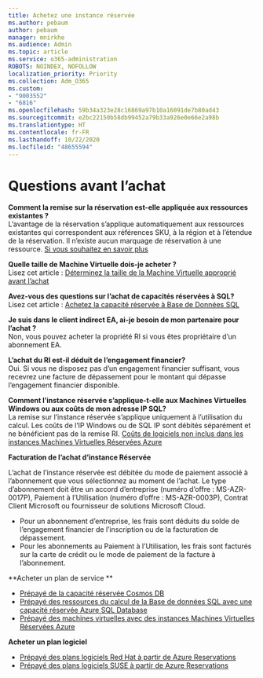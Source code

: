 ```yaml
---
title: Achetez une instance réservée
ms.author: pebaum
author: pebaum
manager: mnirkhe
ms.audience: Admin
ms.topic: article
ms.service: o365-administration
ROBOTS: NOINDEX, NOFOLLOW
localization_priority: Priority
ms.collection: Adm_O365
ms.custom:
- "9003552"
- "6816"
ms.openlocfilehash: 59b34a323e28c16869a97b10a16091de7b80ad43
ms.sourcegitcommit: e2bc22150b58db99452a79b33a926e0e66e2a98b
ms.translationtype: HT
ms.contentlocale: fr-FR
ms.lasthandoff: 10/22/2020
ms.locfileid: "48655594"
---
```

# <a name="questions-before-purchase"></a>Questions avant l’achat

**Comment la remise sur la réservation est-elle appliquée aux ressources existantes ?**  
L’avantage de la réservation s’applique automatiquement aux ressources existantes qui correspondent aux références SKU, à la région et à l’étendue de la réservation. Il n’existe aucun marquage de réservation à une ressource. [Si vous souhaitez en savoir plus](https://docs.microsoft.com/azure/cost-management-billing/reservations/save-compute-costs-reservations?WT.mc_id=Portal-Microsoft_Azure_Support#how-reservation-discount-is-applied) 

**Quelle taille de Machine Virtuelle dois-je acheter ?**  
Lisez cet article : [Déterminez la taille de la Machine Virtuelle approprié avant l’achat](https://docs.microsoft.com/azure/virtual-machines/windows/prepay-reserved-vm-instances?toc=/azure/billing/TOC.json&WT.mc_id=Portal-Microsoft_Azure_Support#determine-the-right-vm-size-before-you-buy)

**Avez-vous des questions sur l’achat de capacités réservées à SQL?**  
Lisez cet article : [Achetez la capacité réservée à Base de Données SQL](https://docs.microsoft.com/azure/sql-database/sql-database-reserved-capacity?toc=/azure/billing/TOC.json&WT.mc_id=Portal-Microsoft_Azure_Support#buy-sql-database-reserved-capacity)

**Je suis dans le client indirect EA, ai-je besoin de mon partenaire pour l’achat ?**  
Non, vous pouvez acheter la propriété RI si vous êtes propriétaire d’un abonnement EA.

**L’achat du RI est-il déduit de l’engagement financier?**  
Oui. Si vous ne disposez pas d’un engagement financier suffisant, vous recevrez une facture de dépassement pour le montant qui dépasse l’engagement financier disponible.

**Comment l’instance réservée s’applique-t-elle aux Machines Virtuelles Windows ou aux coûts de mon adresse IP SQL?**  
La remise sur l’instance réservée s’applique uniquement à l’utilisation du calcul. Les coûts de l’IP Windows ou de SQL IP sont débités séparément et ne bénéficient pas de la remise RI. [Coûts de logiciels non inclus dans les instances Machines Virtuelles Réservées Azure](https://docs.microsoft.com/azure/billing/billing-reserved-instance-windows-software-costs?WT.mc_id=Portal-Microsoft_Azure_Support)  
      
**Facturation de l’achat d’instance Réservée**  
      
L’achat de l’instance réservée est débitée du mode de paiement associé à l’abonnement que vous sélectionnez au moment de l’achat. Le type d’abonnement doit être un accord d’entreprise (numéro d’offre : MS-AZR-0017P), Paiement à l’Utilisation (numéro d’offre : MS-AZR-0003P), Contrat Client Microsoft ou fournisseur de solutions Microsoft Cloud.

-   Pour un abonnement d’entreprise, les frais sont déduits du solde de l’engagement financier de l’inscription ou de la facturation de dépassement.
-   Pour les abonnements au Paiement à l’Utilisation, les frais sont facturés sur la carte de crédit ou le mode de paiement de la facture à l’abonnement.

**Acheter un plan de service **

-   [Prépayé de la capacité réservée Cosmos DB](https://docs.microsoft.com/azure/cosmos-db/cosmos-db-reserved-capacity?WT.mc_id=Portal-Microsoft_Azure_Support)
-   [Prépayé des ressources du calcul de la Base de données SQL avec une capacité réservée Azure SQL Database](https://docs.microsoft.com/azure/sql-database/sql-database-reserved-capacity?WT.mc_id=Portal-Microsoft_Azure_Support)
-   [Prépayé des machines virtuelles avec des instances Machines Virtuelles Réservées Azure](https://docs.microsoft.com/azure/virtual-machines/windows/prepay-reserved-vm-instances?WT.mc_id=Portal-Microsoft_Azure_Support)

**Acheter un plan logiciel**

-   [Prépayé des plans logiciels Red Hat à partir de Azure Reservations](https://docs.microsoft.com/azure/virtual-machines/linux/prepay-rhel-software-charges?WT.mc_id=Portal-Microsoft_Azure_Support)
-   [Prépayé des plans logiciels SUSE à partir de Azure Reservations](https://docs.microsoft.com/azure/virtual-machines/linux/prepay-suse-software-charges?WT.mc_id=Portal-Microsoft_Azure_Support)